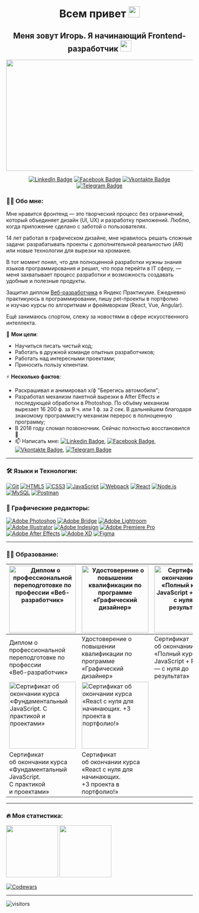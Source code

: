 <h1 align="center">Всем привет <img src="https://media.giphy.com/media/hvRJCLFzcasrR4ia7z/giphy.gif" height="30px"></h1>

<h2 align="center">Меня зовут Игорь. Я начинающий Frontend-разработчик <img src="https://media.giphy.com/media/WUlplcMpOCEmTGBtBW/giphy.gif" width="30"></h2>

<p align="center"><img src="https://media.giphy.com/media/dWesBcTLavkZuG35MI/giphy.gif" width="600" height="300"  /></p>

<p align="center">
<a href="https://www.linkedin.com/in/ia-stepanov"><img src="https://img.shields.io/badge/LinkedIn-blue?style=for-the-badge&logo=linkedin&logoColor=white" alt="LinkedIn Badge"></a>
<a href="https://www.facebook.com/ia.stepanov/"><img src="https://img.shields.io/badge/Facebook-blue?style=for-the-badge&logo=facebook&logoColor=white" alt="Facebook Badge"></a>
<a href="https://vk.com/ia_stepanov"><img src="https://img.shields.io/badge/Vkontakte-blue?style=for-the-badge&logo=vk&logoColor=white" alt="Vkontakte Badge"></a>
<a href="https://t.me/ia_stepanov"><img src="https://img.shields.io/badge/Telegram-blue?style=for-the-badge&logo=telegram&logoColor=white" alt="Telegram Badge"></a>
</p>

### 👩‍💻 Обо мне:

Мне нравится фронтенд — это творческий процесс без ограничений, который объединяет дизайн (UI, UX) и разработку приложений. Люблю, когда приложение сделано с заботой о пользователях.

14 лет работал в графическом дизайне, мне нравилось решать сложные задачи: разрабатывать проекты с дополнительной реальностью (AR) или новые технологии для вырезки на хромакее.

В тот момент понял, что для полноценной разработки нужны знания языков программирования и решил, что пора перейти в IT сферу, — меня захватывает процесс разработки и возможность создавать удобные и полезные продукты.

Защитил диплом [Веб-разработчика](https://practicum.yandex.ru/web/) в Яндекс Практикуме. Ежедневно практикуюсь в программировании, пишу pet-проекты в портфолио и изучаю курсы по алгоритмам и фреймворкам (React, Vue, Angular).

Ещё занимаюсь спортом, слежу за новостями в сфере искусственного интеллекта.

🎯 **Мои цели**:
- Научиться писать чистый код;
- Работать в дружной команде опытных разработчиков;
- Работать над интересными проектами;
- Приносить пользу клиентам.

⚡ **Несколько фактов**:
- Раскрашивал и анимировал х/ф "Берегись автомобиля";
- Разработал механизм пакетной вырезки в After Effects и последующей обработки в Photoshop. По объёму механизм вырезает 16 200 ф. за 9 ч. или 1 ф. за 2 сек. В дальнейшем благодаря знакомому программисту механизм перерос в полноценную программу;
- В 2018 году сломал позвоночник. Сейчас полностью восстановился 💪
- 📫 Написать мне: [![Linkedin Badge](https://img.shields.io/badge/-LinkedIn-blue?style=flat&logo=Linkedin&logoColor=white)](https://www.linkedin.com/in/ia-stepanov/), [![Facebook Badge](https://img.shields.io/badge/-Facebook-blue?style=flat&logo=Facebook&logoColor=white)](https://www.facebook.com/ia.stepanov/), [![Vkontakte Badge](https://img.shields.io/badge/-Vkontakte-blue?style=flat&logo=Vk&logoColor=white)](https://vk.com/ia_stepanov/), [![Telegram Badge](https://img.shields.io/badge/-Telegram-blue?style=flat&logo=Telegram&logoColor=white)](https://t.me/ia_stepanov)

---

### 🛠 Языки и Технологии:
[![Git](https://user-images.githubusercontent.com/86494748/128634186-d1b69fc3-322b-4344-89d0-615670eaaa93.png)](https://git-scm.com/)
[![HTML5](https://user-images.githubusercontent.com/86494748/128634189-e6ded326-aeb9-4f8d-8508-f0fcd7f1d891.png)](https://html5book.ru/html-html5/)
[![CSS3](https://user-images.githubusercontent.com/86494748/128634188-71178ce2-89cf-4283-9f5a-87ff5d3b4854.png)](https://html5book.ru/css-css3/)
[![JavaScript](https://user-images.githubusercontent.com/86494748/148681759-aea31033-3b1c-4687-a0e7-e5faeb06bf50.png)](https://262.ecma-international.org/)
[![Webpack](https://user-images.githubusercontent.com/86494748/148681761-05344a41-60b5-4018-a977-90b31df5fcdc.png)](https://webpack.js.org/)
[![React](https://user-images.githubusercontent.com/86494748/148681760-b140d3e8-7e61-4bfd-9266-b1f72523fe32.png)](https://ru.reactjs.org/)
[![Node.js](https://user-images.githubusercontent.com/86494748/158791550-15622b7d-b568-4c49-8bdd-b6732cb2869b.png)](https://nodejs.org/en/)
[![MySQL](https://user-images.githubusercontent.com/86494748/158791546-6d748ca6-1332-4ffd-8ec2-d5c836fc80b1.png)](https://www.mysql.com/)
[![Postman](https://user-images.githubusercontent.com/86494748/158792069-56bb7fa3-5612-494f-82c1-7f30a5b9ba01.png)](https://www.postman.com/)
<!-- [![SASS](https://user-images.githubusercontent.com/86494748/148681944-50f30a5c-1d29-40f8-b711-966ffe977e72.png)](https://sass-scss.ru/) -->
<!-- [![Bootstrap](https://user-images.githubusercontent.com/86494748/148681757-9007e5ce-2d95-4a78-9884-262f1405fbd6.png)](https://getbootstrap.com/) -->
<!-- [![Parcel](https://user-images.githubusercontent.com/86494748/148681946-408f9305-d344-497a-9b30-de59803e4c31.png)](https://parceljs.org/) -->


### 🎨 Графические редакторы:
[![Adobe Photoshop](https://user-images.githubusercontent.com/86494748/128635710-d46970f1-a171-461d-acd8-f4d8aa5c01e8.png)](https://www.adobe.com/ru/products/photoshop.html)
[![Adobe Bridge](https://user-images.githubusercontent.com/86494748/128635702-771f0b4f-95df-4203-ba4f-9d188eef32f8.png)](https://www.adobe.com/ru/products/bridge.html)
[![Adobe Lightroom](https://user-images.githubusercontent.com/86494748/128635705-23fafa8b-d302-40f7-8853-54105cdd6842.png)](https://www.adobe.com/ru/products/photoshop-lightroom.html)
[![Adobe Illustrator](https://user-images.githubusercontent.com/86494748/128635707-2d15d442-e4bc-48c9-b657-6ff223d3fe37.png)](https://www.adobe.com/ru/products/illustrator.html)
[![Adobe Indesign](https://user-images.githubusercontent.com/86494748/128635708-74769ad9-bc27-45a6-9f39-b122718ea2fc.png)](https://www.adobe.com/ru/products/indesign.html)
[![Adobe Premiere Pro](https://user-images.githubusercontent.com/86494748/128635709-d0bc6621-8efb-41ec-b363-91e73a85d1ab.png)](https://www.adobe.com/ru/products/premiere.html)
[![Adobe After Effects](https://user-images.githubusercontent.com/86494748/128635706-e282caad-9484-4245-bc5c-16a2cfcfe3e8.png)](https://www.adobe.com/ru/products/aftereffects.html)
[![Adobe XD](https://user-images.githubusercontent.com/86494748/128685319-41947758-4068-42c4-af18-e026adeaee0e.png)](https://www.adobe.com/ru/products/xd.html)
[![Figma](https://user-images.githubusercontent.com/86494748/148681763-cc9b76df-7a91-4908-84bb-7da19b860c74.png)](https://www.figma.com/)

---

### 👨‍🎓 Образование:
|[<img src="https://user-images.githubusercontent.com/86494748/163344396-94ef1e89-5861-490d-a95d-a1d675dc5918.jpg" height="180px" alt="Диплом о профессиональной переподготовке по профессии «Веб-разработчик»">](https://drive.google.com/file/d/14e-LHymHNxaDK47kG3dUzVsMX5fssxUa)|[<img src="https://user-images.githubusercontent.com/86494748/174474701-292f43a4-52db-4ff7-88e9-5f0d458c282b.jpg" height="180px" alt="Удостоверение о повышении квалификации по программе «Графический дизайнер»">](https://drive.google.com/file/d/1tbXgyP8CsqUuN_0KNEVIEPoVR1Lk-Jpo)|[<img src="https://user-images.githubusercontent.com/86494748/179968924-34ed7adb-e2e5-472e-be92-1e535078d074.jpg" height="180px" alt="Сертификат об окончании курса «Полный курс по JavaScript + React — с нуля до результата»">](https://ude.my/UC-8f54936c-d82c-45bb-bc27-6b1efeeda6d5)|
|----|----|----|
|Диплом о профессиональной<br>переподготовке по профессии<br>«Веб-разработчик»|Удостоверение о повышении<br>квалификации по программе<br>«Графический дизайнер»|Сертификат об окончании курса<br>«Полный курс по JavaScript + React<br>— с нуля до результата»|
|[<img src="https://user-images.githubusercontent.com/86494748/148682037-fc5b80ef-de51-4385-81c5-4a1c9ca391a4.jpg" height="180px" alt="Сертификат об окончании курса «Фундаментальный JavaScript. С практикой и проектами»">](https://ude.my/UC-de64b299-dd47-4cd0-aad6-d53cfe450851)|[<img src="https://user-images.githubusercontent.com/86494748/166982504-897912b0-76e6-487a-bcb7-749484d34a0b.jpg" height="180px" alt="Сертификат об окончании курса «React с нуля для начинающих. +3 проекта в портфолио!»">](https://ude.my/UC-34d445c7-105b-4cf9-8f8b-48c99ecfd1f5)|
|Сертификат об окончании курса<br>«Фундаментальный JavaScript.<br>С практикой и проектами»|Сертификат об окончании курса<br>«React с нуля для начинающих.<br>+3 проекта в портфолио!»|

---

### 🔥 Моя статистика:
<img src="https://github-readme-stats.vercel.app/api?username=ia-stepanov&show_icons=true" height="140px"/> <img src="https://github-readme-stats.vercel.app/api/top-langs/?username=ia-stepanov&layout=compact" height="140px"/>

[![Codewars](https://www.codewars.com/users/ia-stepanov/badges/large)](https://www.codewars.com/users/ia-stepanov/badges/large)

---

![visitors](https://visitor-badge.glitch.me/badge?page_id=ia-stepanov.ia-stepanov)
